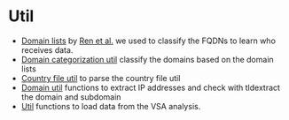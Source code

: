 # Util

* [Domain lists](domainLists) by [Ren et al.](https://www.ndss-symposium.org/wp-content/uploads/2018/02/ndss2018_05B-2_Ren_paper.pdf) we used to classify the FQDNs to learn who receives data.
* [Domain categorization util](domainCategorizationUtil.py) classify the domains based on the domain lists
* [Country file util](countryFileUtil.py) to parse the country file util
* [Domain util](domainUtil.py) functions to extract IP addresses and check with tldextract the domain and subdomain
* [Util](util.py) functions to load data from the VSA analysis.



